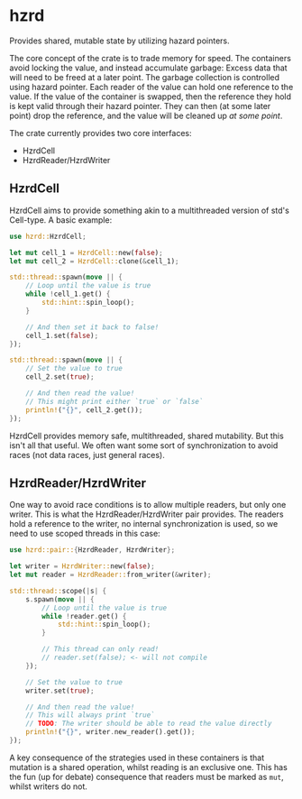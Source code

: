 # hzrd
Provides shared, mutable state by utilizing hazard pointers.

The core concept of the crate is to trade memory for speed. The containers avoid locking the value, and instead accumulate garbage: Excess data that will need to be freed at a later point. The garbage collection is controlled using hazard pointer. Each reader of the value can hold one reference to the value. If the value of the container is swapped, then the reference they hold is kept valid through their hazard pointer. They can then (at some later point) drop the reference, and the value will be cleaned up _at some point_.

The crate currently provides two core interfaces:

- HzrdCell
- HzrdReader/HzrdWriter

## HzrdCell

HzrdCell aims to provide something akin to a multithreaded version of std's Cell-type. A basic example:

```rust
use hzrd::HzrdCell;

let mut cell_1 = HzrdCell::new(false);
let mut cell_2 = HzrdCell::clone(&cell_1);

std::thread::spawn(move || {
    // Loop until the value is true
    while !cell_1.get() {
        std::hint::spin_loop();
    }

    // And then set it back to false!
    cell_1.set(false);
});

std::thread::spawn(move || {
    // Set the value to true
    cell_2.set(true);

    // And then read the value!
    // This might print either `true` or `false`
    println!("{}", cell_2.get()); 
});
```

HzrdCell provides memory safe, multithreaded, shared mutability. But this isn't all that useful. We often want some sort of synchronization to avoid races (not data races, just general races).

## HzrdReader/HzrdWriter
One way to avoid race conditions is to allow multiple readers, but only one writer. This is what the HzrdReader/HzrdWriter pair provides. The readers hold a reference to the writer, no internal synchronization is used, so we need to use scoped threads in this case:

```rust
use hzrd::pair::{HzrdReader, HzrdWriter};

let writer = HzrdWriter::new(false);
let mut reader = HzrdReader::from_writer(&writer);

std::thread::scope(|s| {
    s.spawn(move || {
        // Loop until the value is true
        while !reader.get() {
            std::hint::spin_loop();
        }

        // This thread can only read!
        // reader.set(false); <- will not compile
    });

    // Set the value to true
    writer.set(true);

    // And then read the value!
    // This will always print `true`
    // TODO: The writer should be able to read the value directly
    println!("{}", writer.new_reader().get());
});
```

A key consequence of the strategies used in these containers is that mutation is a shared operation, whilst reading is an exclusive one. This has the fun (up for debate) consequence that readers must be marked as `mut`, whilst writers do not.
